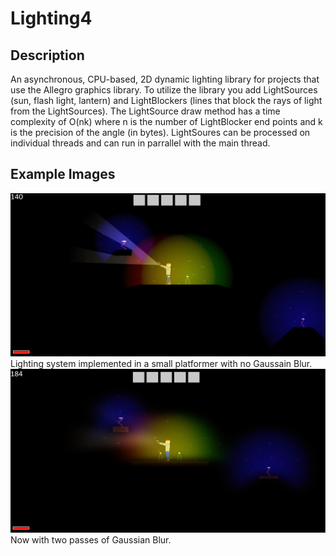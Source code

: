 # Lighting4
## Description
An asynchronous, CPU-based, 2D dynamic lighting library for projects that use the Allegro graphics library. To utilize the library you add LightSources (sun, flash light, lantern) and LightBlockers (lines that block the rays of light from the LightSources).  The LightSource draw method has a time complexity of O(nk) where n is the number of LightBlocker end points and k is the precision of the angle (in bytes).
LightSoures can be processed on individual threads and can run in parrallel with the main thread.

## Example Images
![alt tag](/Imgs/farmerGameLight.PNG)
Lighting system implemented in a small platformer with no Gaussain Blur.
![alt tag](/Imgs/farmerGameLightGaus.PNG)
Now with two passes of Gaussian Blur.
